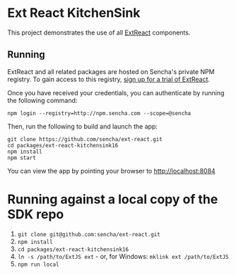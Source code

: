 # Ext React KitchenSink

This project demonstrates the use of all [ExtReact](http://docs.sencha.com/extreact/latest/index.html) components.

## Running

ExtReact and all related packages are hosted on Sencha's private NPM registry. To gain access to this registry, [sign up for a trial of ExtReact](https://www.sencha.com/products/extreact/evaluate).

Once you have received your credentials, you can authenticate by running the following command:

```
npm login --registry=http://npm.sencha.com --scope=@sencha
```

Then, run the following to build and launch the app:

```
git clone https://github.com/sencha/ext-react.git
cd packages/ext-react-kitchensink16
npm install
npm start
```

You can view the app by pointing your browser to [http://localhost:8084](http://localhost:8084)

# Running against a local copy of the SDK repo

1. `git clone git@github.com:sencha/ext-react.git`
2. `npm install`
3. `cd packages/ext-react-kitchensink16`
4. `ln -s /path/to/ExtJS ext` - or, for Windows: `mklink ext /path/to/ExtJS` 
5. `npm run local`
